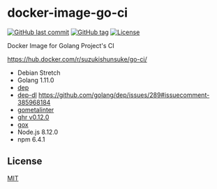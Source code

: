 # docker-image-go-ci

[![GitHub last commit](https://img.shields.io/github/last-commit/suzuki-shunsuke/docker-image-go-ci.svg)](https://github.com/suzuki-shunsuke/docker-image-go-ci)
[![GitHub tag](https://img.shields.io/github/tag/suzuki-shunsuke/docker-image-go-ci.svg)](https://github.com/suzuki-shunsuke/docker-image-go-ci/releases)
[![License](http://img.shields.io/badge/license-mit-blue.svg?style=flat-square)](https://raw.githubusercontent.com/suzuki-shunsuke/docker-image-go-ci/master/LICENSE)

Docker Image for Golang Project's CI

https://hub.docker.com/r/suzukishunsuke/go-ci/

* Debian Stretch
* Golang 1.11.0
* [dep](https://github.com/golang/dep)
* [dep-dl](https://github.com/take-cheeze/dep-dl) https://github.com/golang/dep/issues/289#issuecomment-385968184
* [gometalinter](https://github.com/alecthomas/gometalinter)
* [ghr v0.12.0](https://github.com/tcnksm/ghr)
* [gox](https://github.com/mitchellh/gox)
* Node.js 8.12.0
* npm 6.4.1

## License

[MIT](LICENSE)
